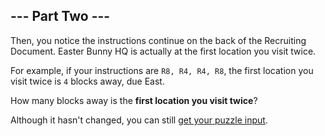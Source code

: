 ## --- Part Two ---

Then, you notice the instructions continue on the back of the Recruiting
Document. Easter Bunny HQ is actually at the first location you visit twice.


For example, if your instructions are `R8, R4, R4, R8`, the first location you
visit twice is `4` blocks away, due East.

How many blocks away is the **first location you visit twice**?

Although it hasn't changed, you can still
[get your puzzle input](../part1/input.txt).
